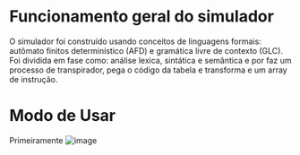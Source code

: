 # Funcionamento geral do simulador

O simulador foi construído usando conceitos de linguagens formais: autômato finitos determinístico (AFD) e gramática livre de contexto (GLC). Foi dividida em fase como: análise lexica, sintática e semântica e por faz um processo de transpirador, pega o código da tabela e transforma e um array de instrução.
 
 
 # Modo de Usar
 
 Primeiramente 
![image](https://user-images.githubusercontent.com/38994152/199783369-2f9ea3b3-c67d-42a2-983a-036c5549bbcd.png)

